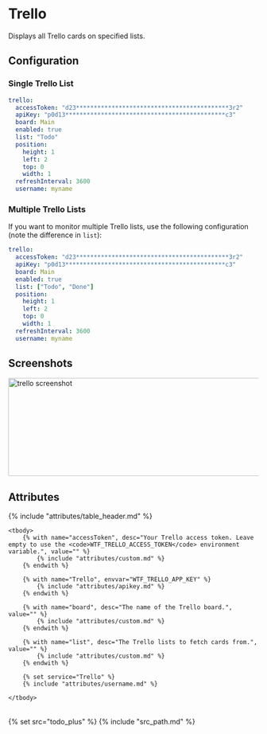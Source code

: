 # Trello

Displays all Trello cards on specified lists.

## Configuration

### Single Trello List

```yaml
trello:
  accessToken: "d23*******************************************3r2"
  apiKey: "p0d13*********************************************c3"
  board: Main
  enabled: true
  list: "Todo"
  position:
    height: 1
    left: 2
    top: 0
    width: 1
  refreshInterval: 3600
  username: myname
```

### Multiple Trello Lists

If you want to monitor multiple Trello lists, use the following
configuration (note the difference in `list`):

```yaml
trello:
  accessToken: "d23*******************************************3r2"
  apiKey: "p0d13*********************************************c3"
  board: Main
  enabled: true
  list: ["Todo", "Done"]
  position:
    height: 1
    left: 2
    top: 0
    width: 1
  refreshInterval: 3600
  username: myname
```

## Screenshots

<img class="screenshot" src="/assets/modules/trello.png" width="640" height="197" alt="trello screenshot" />

## Attributes

<table>
    {% include "attributes/table_header.md" %}

    <tbody>
        {% with name="accessToken", desc="Your Trello access token. Leave empty to use the <code>WTF_TRELLO_ACCESS_TOKEN</code> environment variable.", value="" %}
            {% include "attributes/custom.md" %}
        {% endwith %}

        {% with name="Trello", envvar="WTF_TRELLO_APP_KEY" %}
            {% include "attributes/apikey.md" %}
        {% endwith %}

        {% with name="board", desc="The name of the Trello board.", value="" %}
            {% include "attributes/custom.md" %}
        {% endwith %}

        {% with name="list", desc="The Trello lists to fetch cards from.", value="" %}
            {% include "attributes/custom.md" %}
        {% endwith %}

        {% set service="Trello" %}
        {% include "attributes/username.md" %}

    </tbody>
</table>

{% set src="todo_plus" %}
{% include "src_path.md" %}